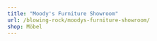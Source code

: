 ```yaml
---
title: "Moody's Furniture Showroom"
url: /blowing-rock/moodys-furniture-showroom/
shop: Möbel
---
```

